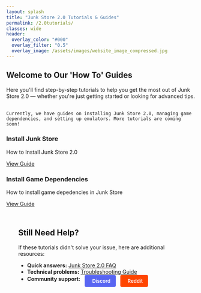 ```yaml
---
layout: splash
title: "Junk Store 2.0 Tutorials & Guides"
permalink: /2.0tutorials/
classes: wide
header:
  overlay_color: "#000"
  overlay_filter: "0.5"
  overlay_image: /assets/images/website_image_compressed.jpg
---
```

<div class="spacer mt-4"></div>

<!-- Welcome Message -->
<section class="tutorials-welcome">
  <h2>Welcome to Our 'How To' Guides</h2>
  <p>
     Here you'll find step-by-step tutorials to help you get the most out of Junk Store 2.0 — whether you're just getting started or looking for advanced tips.<br><br>

    Currently, we have guides on installing Junk Store 2.0, managing game dependencies, and setting up emulators. More tutorials are coming soon!
  </p>
</section>

<!-- Tutorials Content Boxes -->
<div class="content-box-container">

  <div class="content-box">
    <h3>Install Junk Store</h3>
    <p>How to Install Junk Store 2.0</p>
    <a href="{{ '/tutorials/install2.0' | relative_url }}" class="button">View Guide</a>
  </div>

  <div class="content-box">
    <h3>Install Game Dependencies</h3>
    <p>How to install game depedencies in Junk Store</p>
    <a href="{{ '/tutorials/installgamedeps' | relative_url }}" class="button">View Guide</a>
  </div>

  <!-- <div class="content-box">
    <h3>Emulator Setup</h3>
    <p>How to set up emulators and ROMs in Junk Store 2.0</p>
    <a href="{{ '/tutorials/emulators' | relative_url }}" class="button">View Guide</a>
  </div> -->


</div>

<!-- Need Help Section -->
<section class="need-help-section" style="margin-top: 2rem; padding: 1.5rem 2rem; background: rgba(255,255,255,0.03); border-radius: 8px;">
  <h2 style="margin-top: 0;">Still Need Help?</h2>
  <p>If these tutorials didn't solve your issue, here are additional resources:</p>
  <ul>
    <li><strong>Quick answers:</strong> <a href="/2.0faq/">Junk Store 2.0 FAQ</a></li>
    <li><strong>Technical problems:</strong> <a href="/2.0troubleshooting/">Troubleshooting Guide</a></li>
    <li><strong>Community support:</strong> 
      <a href="https://discord.gg/6mRUhR6Teh" target="_blank" rel="noopener" class="community-btn discord-btn">
        <i class="fab fa-discord" style="margin-right: 6px;"></i> Discord
      </a>
      <a href="https://www.reddit.com/r/JunkStore/" target="_blank" rel="noopener" class="community-btn reddit-btn">
        <i class="fab fa-reddit" style="margin-right: 6px;"></i> Reddit
      </a>
    </li>
  </ul>
</section>

<style>
.community-btn {
  display: inline-flex;
  align-items: center;
  padding: 6px 12px;
  border-radius: 4px;
  text-decoration: none;
  font-weight: 600;
  font-size: 13px;
  transition: all 0.2s ease;
  border: 2px solid transparent;
  margin-left: 8px;
  color: white;
}

.discord-btn {
  background: #5865f2;
  color: white !important;
}

.reddit-btn {
  background: #ff4500;
  color: white !important;
}

.community-btn:hover {
  transform: translateY(-1px);
  box-shadow: 0 4px 12px rgba(0, 0, 0, 0.3);
  text-decoration: none;
  color: white;
  opacity: 0.9;
}
</style>
